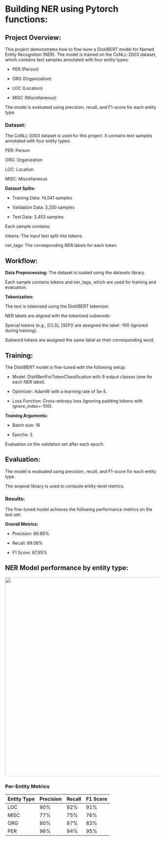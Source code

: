 # Building NER using Pytorch functions:

## Project Overview:
This project demonstrates how to fine-tune a DistilBERT model for Named Entity Recognition (NER). The model is trained on the CoNLL-2003 dataset, which contains text samples annotated with four entity types:

- PER (Person)

- ORG (Organization)

- LOC (Location)

- MISC (Miscellaneous)

The model is evaluated using precision, recall, and F1-score for each entity type.

### **Dataset:**
The CoNLL-2003 dataset is used for this project. It contains text samples annotated with four entity types:

PER: Person

ORG: Organization

LOC: Location

MISC: Miscellaneous

**Dataset Splits:**

- Training Data: 14,041 samples

- Validation Data: 3,250 samples

- Test Data: 3,453 samples

Each sample contains:

tokens: The input text split into tokens.

ner_tags: The corresponding NER labels for each token.


## Workflow:
**Data Preprocessing:**
The dataset is loaded using the datasets library.

Each sample contains tokens and ner_tags, which are used for training and evaluation.

**Tokenization:**

The text is tokenized using the DistilBERT tokenizer.

NER labels are aligned with the tokenized subwords:

Special tokens (e.g., [CLS], [SEP]) are assigned the label -100 (ignored during training).

Subword tokens are assigned the same label as their corresponding word.

## Training:

The DistilBERT model is fine-tuned with the following setup:

- Model: DistilBertForTokenClassification with 9 output classes (one for each NER label).

- Optimizer: AdamW with a learning rate of 5e-5.

- Loss Function: Cross-entropy loss (ignoring padding tokens with ignore_index=-100).

**Training Arguments:**

- Batch size: 16

- Epochs: 3

Evaluation on the validation set after each epoch.

## Evaluation:

The model is evaluated using precision, recall, and F1-score for each entity type.

The seqeval library is used to compute entity-level metrics.

### **Results:**

The fine-tuned model achieves the following performance metrics on the test set:

**Overall Metrics:**

- Precision: 86.86%

- Recall: 89.08%

- F1 Score: 87.95%

  
## NER Model performance by entity type: 

<img src =  "https://github.com/user-attachments/assets/df4111f9-c41d-4a86-a0a8-5201d93ecc7a" width="650">

### Per-Entity Metrics

| Entity Type | Precision | Recall | F1 Score |
|-------------|----------|--------|----------|
| LOC         | 90%      | 92%    | 91%      |
| MISC        | 77%      | 75%    | 76%      |
| ORG         | 80%      | 87%    | 83%      |
| PER         | 96%      | 94%    | 95%      |

